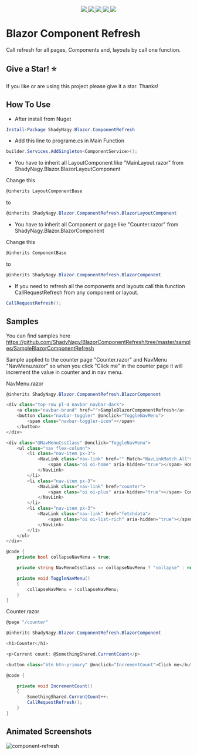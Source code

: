 <p align="center">
    <a href="https://www.nuget.org/packages/ShadyNagy.Blazor.ComponentRefresh" alt="NuGet">
        <img src="https://img.shields.io/nuget/v/ShadyNagy.Blazor.ComponentRefresh" />
    </a>
    <a href="https://www.nuget.org/packages/ShadyNagy.Blazor.ComponentRefresh" alt="NuGet">
        <img src="https://img.shields.io/nuget/dt/ShadyNagy.Blazor.ComponentRefresh" />
    </a>
    <a href="https://github.com/shadynagy/BlazorComponentRefresh/workflows/publish%20ShadyNagy.Blazor.ComponentRefresh%20to%20nuget/badge.svg" alt="Workflows">
        <img src="https://github.com/shadynagy/BlazorComponentRefresh/workflows/publish%20ShadyNagy.Blazor.ComponentRefresh%20to%20nuget/badge.svg" />
    </a>
    <a href="https://github.com/ShadyNagy/Utilities/graphs/contributors" alt="Contributors">
        <img src="https://img.shields.io/github/contributors/ShadyNagy/BlazorComponentRefresh" />
    </a>
    <a href="https://github.com/ShadyNagy/BlazorComponentRefresh/blob/master/LICENSE" alt="license">
        <img src="https://img.shields.io/badge/License-MIT-blue.svg" />
    </a>
</p>

# Blazor Component Refresh
Call refresh for all pages, Components and, layouts by call one function.

## Give a Star! :star:

If you like or are using this project please give it a star. Thanks!

## How To Use
- After install from Nuget
```powershell
Install-Package ShadyNagy.Blazor.ComponentRefresh
```
- Add this line to programe.cs in Main Function
```csharp
builder.Services.AddSingleton<ComponentService>();
```

- You have to inherit all LayoutComponent like "MainLayout.razor" from ShadyNagy.Blazor.BlazorLayoutComponent

Change this
```csharp
@inherits LayoutComponentBase
```
to
```csharp
@inherits ShadyNagy.Blazor.ComponentRefresh.BlazorLayoutComponent
```

- You have to inherit all Component or page like "Counter.razor" from ShadyNagy.Blazor.BlazorComponent

Change this
```csharp
@inherits ComponentBase
```
to
```csharp
@inherits ShadyNagy.Blazor.ComponentRefresh.BlazorComponent
```

- If you need to refresh all the components and layouts call this function CallRequestRefresh from any component or layout.
```csharp
CallRequestRefresh();
```

## Samples
You can find samples here https://github.com/ShadyNagy/BlazorComponentRefresh/tree/master/samples/SampleBlazorComponentRefresh

Sample applied to the counter page "Counter.razor" and NavMenu "NavMenu.razor" so when you click "Click me" in the counter page it will increment the value in counter and in nav menu.

NavMenu.razor
```csharp
@inherits ShadyNagy.Blazor.ComponentRefresh.BlazorComponent

<div class="top-row pl-4 navbar navbar-dark">
    <a class="navbar-brand" href="">SampleBlazorComponentRefresh</a>
    <button class="navbar-toggler" @onclick="ToggleNavMenu">
        <span class="navbar-toggler-icon"></span>
    </button>
</div>

<div class="@NavMenuCssClass" @onclick="ToggleNavMenu">
    <ul class="nav flex-column">
        <li class="nav-item px-3">
            <NavLink class="nav-link" href="" Match="NavLinkMatch.All">
                <span class="oi oi-home" aria-hidden="true"></span> Home
            </NavLink>
        </li>
        <li class="nav-item px-3">
            <NavLink class="nav-link" href="counter">
                <span class="oi oi-plus" aria-hidden="true"></span> Counter @SomethingShared.CurrentCount
            </NavLink>
        </li>
        <li class="nav-item px-3">
            <NavLink class="nav-link" href="fetchdata">
                <span class="oi oi-list-rich" aria-hidden="true"></span> Fetch data
            </NavLink>
        </li>
    </ul>
</div>

@code {
    private bool collapseNavMenu = true;

    private string NavMenuCssClass => collapseNavMenu ? "collapse" : null;

    private void ToggleNavMenu()
    {
        collapseNavMenu = !collapseNavMenu;
    }
}

```

Counter.razor
```csharp
@page "/counter"

@inherits ShadyNagy.Blazor.ComponentRefresh.BlazorComponent

<h1>Counter</h1>

<p>Current count: @SomethingShared.CurrentCount</p>

<button class="btn btn-primary" @onclick="IncrementCount">Click me</button>

@code {

    private void IncrementCount()
    {
        SomethingShared.CurrentCount++;
        CallRequestRefresh();
    }
}
```
## Animated Screenshots
![component-refresh](https://user-images.githubusercontent.com/6225593/87247411-ffbb0e00-c453-11ea-97f7-ad80a6120258.gif)

